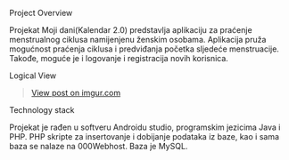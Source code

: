 Project Overview

Projekat Moji dani(Kalendar 2.0) predstavlja aplikaciju za praćenje menstrualnog ciklusa namijenjenu ženskim osobama. Aplikacija pruža mogućnost praćenja ciklusa i predviđanja početka sljedeće menstruacije. Takođe, moguće je i logovanje i registracija novih korisnica.

Logical View 

<blockquote class="imgur-embed-pub" lang="en" data-id="gGwQACs"><a href="//imgur.com/gGwQACs">View post on imgur.com</a></blockquote><script async src="//s.imgur.com/min/embed.js" charset="utf-8"></script>
     
     
Technology stack



Projekat je rađen u softveru Androidu studio, programskim jezicima Java i PHP.  PHP skripte za insertovanje i dobijanje podataka iz baze, kao i sama baza se nalaze na 000Webhost. Baza je MySQL.
